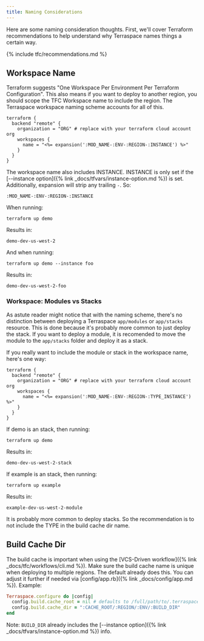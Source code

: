 ```yaml
---
title: Naming Considerations
---
```


Here are some naming consideration thoughts. First, we'll cover Terraform recommendations to help understand why Terraspace names things a certain way.

{% include tfc/recommendations.md %}

## Workspace Name

Terraform suggests "One Workspace Per Environment Per Terraform Configuration". This also means if you want to deploy to another region, you should scope the TFC Workspace name to include the region. The Terraspace workspace naming scheme accounts for all of this.

```hcl
terraform {
  backend "remote" {
    organization = "ORG" # replace with your terraform cloud account org
    workspaces {
      name = "<%= expansion(':MOD_NAME-:ENV-:REGION-:INSTANCE') %>"
    }
  }
}
```

The workspace name also includes INSTANCE. INSTANCE is only set if the [--instance option]({% link _docs/tfvars/instance-option.md %}) is set.  Additionally, expansion will strip any trailing `-`. So:

    :MOD_NAME-:ENV-:REGION-:INSTANCE

When running:

    terraform up demo

Results in:

    demo-dev-us-west-2

And when running:

    terraform up demo --instance foo

Results in:

    demo-dev-us-west-2-foo

### Workspace: Modules vs Stacks

As astute reader might notice that with the naming scheme, there's no distinction between deploying a Terraspace `app/modules` or `app/stacks` resource.  This is done because it's probably more common to just deploy the stack.  If you want to deploy a module, it is recomended to move the module to the `app/stacks` folder and deploy it as a stack.

If you really want to include the module or stack in the workspace name, here's one way:

```hcl
terraform {
  backend "remote" {
    organization = "ORG" # replace with your terraform cloud account org
    workspaces {
      name = "<%= expansion(':MOD_NAME-:ENV-:REGION-:TYPE_INSTANCE') %>"
    }
  }
}
```

If demo is an stack, then running:

    terraform up demo

Results in:

    demo-dev-us-west-2-stack

If example is an stack, then running:

    terraform up example

Results in:

    example-dev-us-west-2-module

It is probably more common to deploy stacks. So the recommendation is to not include the TYPE in the build cache dir name.

## Build Cache Dir

The build cache is important when using the [VCS-Driven workflow]({% link _docs/tfc/workflows/cli.md %}).  Make sure the build cache name is unique when deploying to multiple regions. The default already does this. You can adjust it further if needed via [config/app.rb]({% link _docs/config/app.md %}). Example:

```ruby
Terraspace.configure do |config|
  config.build.cache_root = nil # defaults to /full/path/to/.terraspace-cache
  config.build.cache_dir = ":CACHE_ROOT/:REGION/:ENV/:BUILD_DIR"
end
```

Note: `BUILD_DIR` already includes the [--instance option]({% link _docs/tfvars/instance-option.md %}) info.
